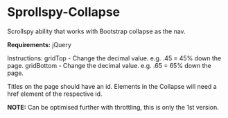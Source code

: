 # Sprollspy-Collapse
Scrollspy ability that works with Bootstrap collapse as the nav.

<strong>Requirements:</strong>
jQuery

Instructions:
gridTop - Change the decimal value. e.g. .45 = 45% down the page.
gridBottom - Change the decimal value. e.g. .65 = 65% down the page.

Titles on the page should have an id. Elements in the Collapse will need a href element of the respective id.

<strong>NOTE:</strong>
Can be optimised further with throttling, this is only the 1st version.
